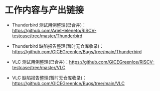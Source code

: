 # 工作内容与产出链接 

- Thunderbird 测试用例整理(已合并)：https://github.com/ArielHeleneto/RISCV-testcase/tree/master/Thunderbird

- Thunderbird 缺陷报告整理(暂时无仓库收录)：https://github.com/GICEGreenIce/Bugs/tree/main/Thunderbird

- VLC 测试用例整理(已合并)：https://github.com/GICEGreenIce/RISCV-testcase/tree/master/VLC

- VLC 缺陷报告整理(暂时无仓库收录)：https://github.com/GICEGreenIce/Bugs/tree/main/VLC

